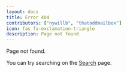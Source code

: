 ```yaml
---
layout: docs
title: Error 404
contributors: ["nywillb", "thatoddmailbox"]
icon: fas fa-exclamation-triangle
description: Page not found.
---
```


Page not found.

You can try searching on the [Search](/search.html) page.
